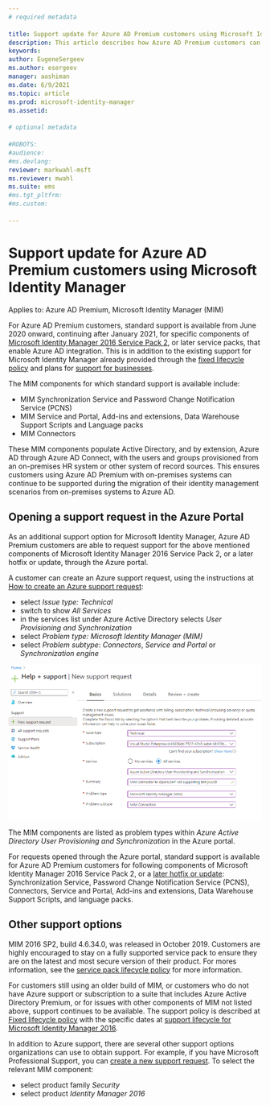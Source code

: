 ```yaml
---
# required metadata

title: Support update for Azure AD Premium customers using Microsoft Identity Manager | Microsoft Docs
description: This article describes how Azure AD Premium customers can get support after 1/21/2021.
keywords:
author: EugeneSergeev
ms.author: esergeev
manager: aashiman
ms.date: 6/9/2021
ms.topic: article
ms.prod: microsoft-identity-manager
ms.assetid: 

# optional metadata

#ROBOTS:
#audience:
#ms.devlang:
reviewer: markwahl-msft
ms.reviewer: mwahl
ms.suite: ems
#ms.tgt_pltfrm:
#ms.custom:

---
```


# Support update for Azure AD Premium customers using Microsoft Identity Manager

Applies to: Azure AD Premium, Microsoft Identity Manager (MIM)

For Azure AD Premium customers, standard support is available from June 2020 onward, continuing after January 2021, for specific components of [Microsoft Identity Manager 2016 Service Pack 2](https://docs.microsoft.com/microsoft-identity-manager/microsoft-identity-manager-2016), or later service packs, that enable Azure AD integration. This is in addition to the existing support for Microsoft Identity Manager already provided through the [fixed lifecycle policy](https://docs.microsoft.com//lifecycle/policies/fixed) and plans for [support for businesses](https://support.microsoft.com/help/4341255).

The MIM components for which standard support is available include:
- MIM Synchronization Service and Password Change Notification Service (PCNS)
- MIM Service and Portal, Add-ins and extensions, Data Warehouse Support Scripts and Language packs
- MIM Connectors

These MIM components populate Active Directory, and by extension, Azure AD through Azure AD Connect, with the users and groups provisioned from an on-premises HR system or other system of record sources. This ensures customers using Azure AD Premium with on-premises systems can continue to be supported during the migration of their identity management scenarios from on-premises systems to Azure AD. 

## Opening a support request in the Azure Portal

As an additional support option for Microsoft Identity Manager, Azure AD Premium customers are able to request support for the above mentioned components of Microsoft Identity Manager 2016 Service Pack 2, or a later hotfix or update, through the Azure portal.

A customer can create an Azure support request, using the instructions at [How to create an Azure support request](https://docs.microsoft.com/azure/azure-portal/supportability/how-to-create-azure-support-request):
 - select *Issue type: Technical*
 - switch to show *All Services* 
 - in the services list under Azure Active Directory selects  *User Provisioning and Synchronization*
 - select *Problem type: Microsoft Identity Manager (MIM)*
 - select *Problem subtype*: *Connectors*, *Service and Portal* or *Synchronization engine*
 
![Create MIM Support request](media/aad-new-support-request.png)

The MIM components are listed as problem types within *Azure Active Directory User Provisioning and Synchronization* in the Azure portal.

For requests opened through the Azure portal, standard support is available for Azure AD Premium customers for following components of Microsoft Identity Manager 2016 Service Pack 2, or a [later hotfix or update](reference/version-history.md): Synchronization Service, Password Change Notification Service (PCNS), Connectors, Service and Portal, Add-ins and extensions, Data Warehouse Support Scripts, and language packs.

## Other support options

MIM 2016 SP2, build 4.6.34.0, was released in October 2019. Customers are highly encouraged to stay on a fully supported service pack to ensure they are on the latest and most secure version of their product. For mores information, see the [service pack lifecycle policy](https://support.microsoft.com/help/17138) for more information.

For customers still using an older build of MIM, or customers who do not have Azure support or subscription to a suite that includes Azure Active Directory Premium, or for issues with other components of MIM not listed above, support continues to be available. The support policy is described at [Fixed lifecycle policy](https://docs.microsoft.com/lifecycle/policies/fixed) with the specific dates at [support lifecycle for Microsoft Identity Manager 2016](https://support.microsoft.com/lifecycle/search?alpha=microsoft%20identity%20manager%202016).

In addition to Azure support, there are several other support options organizations can use to obtain support. For example, if you have Microsoft Professional Support, you can [create a new support request](https://support.microsoft.com/supportforbusiness/productselection). To select the relevant MIM component:
 - select product family *Security*
 - select product *Identity Manager 2016*
